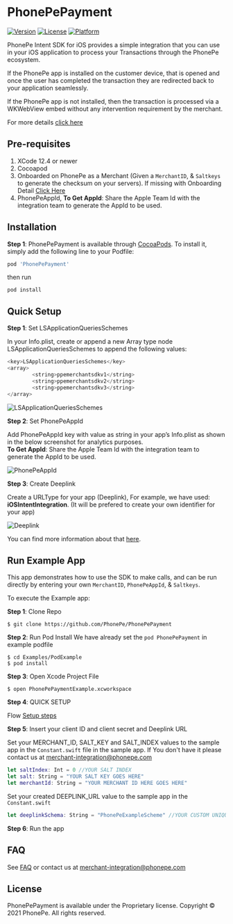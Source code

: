 # PhonePePayment

[![Version](https://img.shields.io/cocoapods/v/PhonePePayment.svg?style=flat)](https://cocoapods.org/pods/PhonePePayment)
[![License](https://img.shields.io/cocoapods/l/PhonePePayment.svg?style=flat)](https://cocoapods.org/pods/PhonePePayment)
[![Platform](https://img.shields.io/cocoapods/p/PhonePePayment.svg?style=flat)](https://cocoapods.org/pods/PhonePePayment)

PhonePe Intent SDK for iOS provides a simple integration that you can use in your iOS application to process your Transactions through the PhonePe ecosystem.

If the PhonePe app is installed on the customer device, that is opened and once the user has completed the transaction they are redirected back to your application seamlessly.

If the PhonePe app is not installed, then the transaction is processed via a WKWebView embed without any intervention requirement by the merchant.

For more details [click here](https://developer.phonepe.com/v1/docs/introduction)

## Pre-requisites

1. XCode 12.4 or newer
2. Cocoapod
3. Onboarded on PhonePe as a Merchant (Given a `MerchantID`, & `Saltkeys` to generate the checksum on your servers). If missing with Onboarding Detail [Click Here](https://developer.phonepe.com/v1/docs/introduction)
4. PhonePeAppId, **To Get AppId**: Share the Apple Team Id with the integration team to generate the AppId to be used.

## Installation

__Step 1__: PhonePePayment is available through [CocoaPods](https://cocoapods.org). To install
it, simply add the following line to your Podfile:

```ruby
pod 'PhonePePayment'
```

then run

```shell
pod install
```

## Quick Setup

__Step 1__: <span id="in_query"><span> Set LSApplicationQueriesSchemes

In your Info.plist, create or append a new Array type node LSApplicationQueriesSchemes to append the following values:

```swift
<key>LSApplicationQueriesSchemes</key>
<array>
        <string>ppemerchantsdkv1</string>
        <string>ppemerchantsdkv2</string>
        <string>ppemerchantsdkv3</string>
</array>
```
![LSApplicationQueriesSchemes](https://files.readme.io/256dde4-LSApplicationQueriesSchemes.png)

__Step 2__: <span id="in_phonepeappid"><span>Set PhonePeAppId

Add PhonePeAppId key with value as string in your app’s Info.plist as shown in the below screenshot for analytics purposes.<br>
**To Get AppId**: Share the Apple Team Id with the integration team to generate the AppId to be used.

![PhonePeAppId](https://files.readme.io/6ee690d-App_Id.png)


__Step 3__: <span id="in_deeplink"><span> Create Deeplink

Create a URLType for your app (Deeplink),
For example, we have used: **iOSIntentIntegration**. (It will be prefered to create your own identifier for your app)

![Deeplink](https://files.readme.io/8492274-URLType.png)



You can find more information about that [here](https://developer.phonepe.com/v1/docs/getting-started-6).

## Run Example App

This app demonstrates how to use the SDK to make calls, and can be run directly by entering your own `MerchantID`, `PhonePeAppId`, & `Saltkeys`. 

To execute the Example app:

__Step 1__: Clone Repo
```shell
$ git clone https://github.com/PhonePe/PhonePePayment
```

__Step 2__: Run Pod Install
We have already set the `pod PhonePePayment` in example podfile
```shell
$ cd Examples/PodExample
$ pod install
```

__Step 3__: Open Xcode Project File
```shell
$ open PhonePePaymentExample.xcworkspace
```

__Step 4__: QUICK SETUP

Flow [Setup steps](#quick-setup)

__Step 5__: Insert your client ID and client secret and Deeplink URL

Set your MERCHANT_ID, SALT_KEY and SALT_INDEX values to the sample app in the `Constant.swift` file in the sample app. If You don't have it please contact us at merchant-integration@phonepe.com
```swift
let saltIndex: Int = 0 //YOUR SALT INDEX
let salt: String = "YOUR SALT KEY GOES HERE"
let merchantId: String = "YOUR MERCHANT ID HERE GOES HERE"
```

Set your created DEEPLINK_URL value to the sample app in the `Constant.swift` 
```swift
let deeplinkSchema: String = "PhonePeExampleScheme" //YOUR CUSTOM UNIQUE DEEPLINK SCHEMA
```

__Step 6__: Run the app

<!-- ## Troubleshoot -->

## FAQ
See [FAQ](https://developer.phonepe.com/v1/docs/general-faqs) or contact us at merchant-integration@phonepe.com

## License

PhonePePayment is available under the Proprietary license. Copyright © 2021 PhonePe. All rights reserved.
